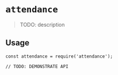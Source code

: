 # `attendance`

> TODO: description

## Usage

```
const attendance = require('attendance');

// TODO: DEMONSTRATE API
```
